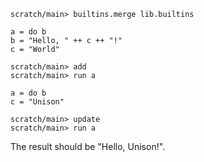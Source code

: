 ```ucm
scratch/main> builtins.merge lib.builtins
```

```unison:hide
a = do b
b = "Hello, " ++ c ++ "!"
c = "World"
```

```ucm
scratch/main> add
scratch/main> run a
```

```unison:hide
a = do b
c = "Unison"
```

```ucm
scratch/main> update
scratch/main> run a
```

The result should be "Hello, Unison!".
